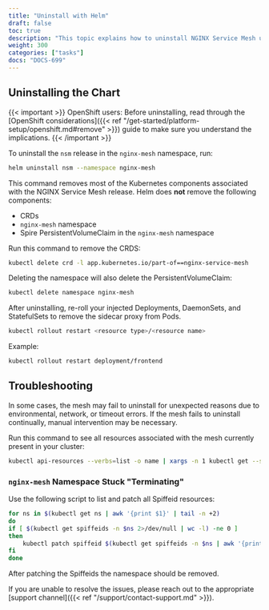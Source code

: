 ```yaml
---
title: "Uninstall with Helm"
draft: false
toc: true
description: "This topic explains how to uninstall NGINX Service Mesh using Helm."
weight: 300
categories: ["tasks"]
docs: "DOCS-699"
---
```


## Uninstalling the Chart

{{< important >}}
OpenShift users: Before uninstalling, read through the [OpenShift considerations]({{< ref "/get-started/platform-setup/openshift.md#remove" >}}) guide to make sure you understand the implications.
{{< /important >}}

To uninstall the `nsm` release in the `nginx-mesh` namespace, run:

```bash
helm uninstall nsm --namespace nginx-mesh
```

This command removes most of the Kubernetes components associated with the NGINX Service Mesh release.
Helm does **not** remove the following components:

- CRDs
- `nginx-mesh` namespace
- Spire PersistentVolumeClaim in the `nginx-mesh` namespace

Run this command to remove the CRDS:

```bash
kubectl delete crd -l app.kubernetes.io/part-of==nginx-service-mesh
```

Deleting the namespace will also delete the PersistentVolumeClaim:

```bash
kubectl delete namespace nginx-mesh
```

After uninstalling, re-roll your injected Deployments, DaemonSets, and StatefulSets to remove the sidecar proxy from Pods.

```bash
kubectl rollout restart <resource type>/<resource name>
```

Example:

```bash
kubectl rollout restart deployment/frontend
```

## Troubleshooting

In some cases, the mesh may fail to uninstall for unexpected reasons due to environmental, network, or timeout errors. If the mesh fails to uninstall continually, manual intervention may be necessary.

Run this command to see all resources associated with the mesh currently present in your cluster:

```bash
kubectl api-resources --verbs=list -o name | xargs -n 1 kubectl get --show-kind --ignore-not-found -l app.kubernetes.io/part-of=nginx-service-mesh -A
```

### `nginx-mesh` Namespace Stuck "Terminating"

Use the following script to list and patch all Spiffeid resources:

```bash
for ns in $(kubectl get ns | awk '{print $1}' | tail -n +2)
do
if [ $(kubectl get spiffeids -n $ns 2>/dev/null | wc -l) -ne 0 ]
then
    kubectl patch spiffeid $(kubectl get spiffeids -n $ns | awk '{print $1}' | tail -n +2) --type='merge' -p '{"metadata":{"finalizers":null}}' -n $ns
fi
done
```

After patching the Spiffeids the namespace should be removed.

If you are unable to resolve the issues, please reach out to the appropriate [support channel]({{< ref "/support/contact-support.md" >}}).
